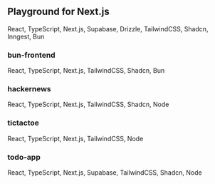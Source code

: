 ## Playground for Next.js

React, TypeScript, Next.js, Supabase, Drizzle, TailwindCSS, Shadcn, Inngest, Bun

### bun-frontend
React, TypeScript, Next.js, TailwindCSS, Shadcn, Bun

### hackernews
React, TypeScript, Next.js, TailwindCSS, Shadcn, Node

### tictactoe
React, TypeScript, Next.js, TailwindCSS, Node

### todo-app
React, TypeScript, Next.js, Supabase, TailwindCSS, Shadcn, Node
